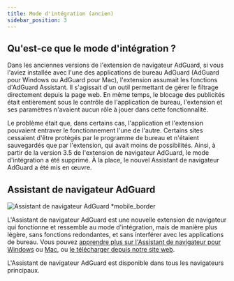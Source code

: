 ```yaml
---
title: Mode d'intégration (ancien)
sidebar_position: 3
---
```


## Qu'est-ce que le mode d'intégration ?

Dans les anciennes versions de l'extension de navigateur AdGuard, si vous l'aviez installée avec l'une des applications de bureau AdGuard (AdGuard pour Windows ou AdGuard pour Mac), l'extension assumait les fonctions d'AdGuard Assistant. Il s'agissait d'un outil permettant de gérer le filtrage directement depuis la page web. En même temps, le blocage des publicités était entièrement sous le contrôle de l'application de bureau, l'extension et ses paramètres n'avaient aucun rôle à jouer dans cette fonctionnalité.

Le problème était que, dans certains cas, l'application et l'extension pouvaient entraver le fonctionnement l'une de l'autre. Certains sites cessaient d'être protégés par le programme de bureau et n'étaient sauvegardés que par l'extension, qui avait moins de possibilités. Ainsi, à partir de la version 3.5 de l'extension de navigateur AdGuard, le mode d'intégration a été supprimé. À la place, le nouvel Assistant de navigateur AdGuard a été mis en œuvre.

## Assistant de navigateur AdGuard

![Assistant de navigateur AdGuard *mobile_border](https://cdn.adtidy.org/content/kb/ad_blocker/browser_extension/ad_blocker_browser_extension_assistant.png)

L'Assistant de navigateur AdGuard est une nouvelle extension de navigateur qui fonctionne et ressemble au mode d'intégration, mais de manière plus légère, sans fonctions redondantes, et sans interférer avec les applications de bureau. Vous pouvez [apprendre plus sur l'Assistant de navigateur pour Windows](/adguard-for-windows/browser-assistant) ou [Mac](/adguard-for-mac/browser-assistant), ou [le télécharger depuis notre site web](https://adguard.com/adguard-assistant/overview.html).

L'Assistant de navigateur AdGuard est disponible dans tous les navigateurs principaux.
